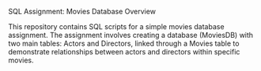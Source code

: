 SQL Assignment: Movies Database
Overview

This repository contains SQL scripts for a simple movies database assignment. The assignment involves creating a database (MoviesDB) with two main tables: Actors and Directors, linked through a Movies table to demonstrate relationships between actors and directors within specific movies.
